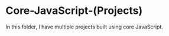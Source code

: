 # Core-JavaScript-(Projects)
 In this folder, I have multiple projects built using core JavaScript.
